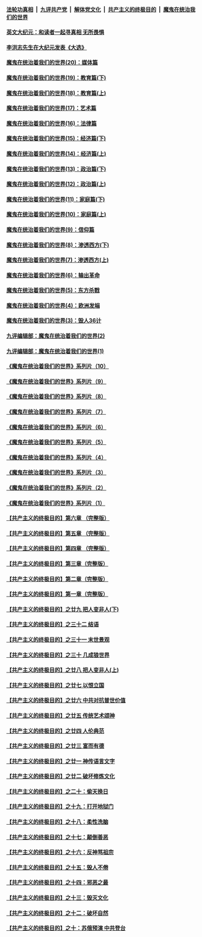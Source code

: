 

####  [法轮功真相](../../../../basic/blob/master/README.md?t=11121531) &nbsp;|&nbsp; [九评共产党](../../../../9ping.md/blob/master/README.md?t=11121531) &nbsp;|&nbsp; [解体党文化](../../../../jtdwh.md/blob/master/README.md?t=11121531)  &nbsp;|&nbsp; [共产主义的终极目的](../../../../gczydzjmd.md/blob/master/README.md?t=11121531) &nbsp;|&nbsp; [魔鬼在统治我们的世界](../../../../mgztzwmdsj.md/blob/master/README.md?t=11121531) 

#### [英文大纪元：和读者一起寻真相 无所畏惧](../pages/nsc422/n12542027.md?t=11121531) 

#### [李洪志先生在大纪元发表《大选》](../pages/nsc422/n12534746.md?t=11121531) 

#### [魔鬼在统治着我们的世界(20)：媒体篇](../pages/nsc422/n10586579.md?t=11121531) 

#### [魔鬼在统治着我们的世界(19)：教育篇(下)](../pages/nsc422/n10564808.md?t=11121531) 

#### [魔鬼在统治着我们的世界(18)：教育篇(上)](../pages/nsc422/n10526970.md?t=11121531) 

#### [魔鬼在统治着我们的世界(17)：艺术篇](../pages/nsc422/n10499093.md?t=11121531) 

#### [魔鬼在统治着我们的世界(16)：法律篇](../pages/nsc422/n10485969.md?t=11121531) 

#### [魔鬼在统治着我们的世界(15)：经济篇(下)](../pages/nsc422/n10469975.md?t=11121531) 

#### [魔鬼在统治着我们的世界(14)：经济篇(上)](../pages/nsc422/n10457370.md?t=11121531) 

#### [魔鬼在统治着我们的世界(13)：政治篇(下)](../pages/nsc422/n10448270.md?t=11121531) 

#### [魔鬼在统治着我们的世界(12)：政治篇(上)](../pages/nsc422/n10444576.md?t=11121531) 

#### [魔鬼在统治着我们的世界(11)：家庭篇(下)](../pages/nsc422/n10440961.md?t=11121531) 

#### [魔鬼在统治着我们的世界(10)：家庭篇(上)](../pages/nsc422/n10435448.md?t=11121531) 

#### [魔鬼在统治着我们的世界(9)：信仰篇](../pages/nsc422/n10432159.md?t=11121531) 

#### [魔鬼在统治着我们的世界(8)：渗透西方(下)](../pages/nsc422/n10429603.md?t=11121531) 

#### [魔鬼在统治着我们的世界(7)：渗透西方(上)](../pages/nsc422/n10426013.md?t=11121531) 

#### [魔鬼在统治着我们的世界(6)：输出革命](../pages/nsc422/n10421536.md?t=11121531) 

#### [魔鬼在统治着我们的世界(5)：东方杀戮](../pages/nsc422/n10417707.md?t=11121531) 

#### [魔鬼在统治着我们的世界(4)：欧洲发端](../pages/nsc422/n10414890.md?t=11121531) 

#### [魔鬼在统治着我们的世界(3)：毁人36计](../pages/nsc422/n10411583.md?t=11121531) 

#### [九评编辑部：魔鬼在统治着我们的世界(2)](../pages/nsc422/n10410036.md?t=11121531) 

#### [九评编辑部：魔鬼在统治着我们的世界(1)](../pages/nsc422/n10406825.md?t=11121531) 

#### [《魔鬼在统治着我们的世界》系列片（10）](../pages/nsc422/n12292670.md?t=11121531) 

#### [《魔鬼在统治着我们的世界》系列片（9）](../pages/nsc422/n12290859.md?t=11121531) 

#### [《魔鬼在统治着我们的世界》系列片（8）](../pages/nsc422/n12287445.md?t=11121531) 

#### [《魔鬼在统治着我们的世界》系列片（7）](../pages/nsc422/n12283425.md?t=11121531) 

#### [《魔鬼在统治着我们的世界》系列片（6）](../pages/nsc422/n12282314.md?t=11121531) 

#### [《魔鬼在统治着我们的世界》系列片（5）](../pages/nsc422/n12281419.md?t=11121531) 

#### [《魔鬼在统治着我们的世界》系列片（4）](../pages/nsc422/n12274024.md?t=11121531) 

#### [《魔鬼在统治着我们的世界》系列片（3）](../pages/nsc422/n12271322.md?t=11121531) 

#### [《魔鬼在统治着我们的世界》系列片（2）](../pages/nsc422/n12269049.md?t=11121531) 

#### [《魔鬼在统治着我们的世界》系列片（1）](../pages/nsc422/n12267575.md?t=11121531) 

#### [【共产主义的终极目的】第六章 （完整版）](../pages/nsc422/n11428913.md?t=11121531) 

#### [【共产主义的终极目的】第五章 （完整版）](../pages/nsc422/n11428912.md?t=11121531) 

#### [【共产主义的终极目的】第四章 （完整版）](../pages/nsc422/n11428907.md?t=11121531) 

#### [【共产主义的终极目的】第三章（完整版）](../pages/nsc422/n11428848.md?t=11121531) 

#### [【共产主义的终极目的】第二章（完整版）](../pages/nsc422/n11428831.md?t=11121531) 

#### [【共产主义的终极目的】第一章（完整版）](../pages/nsc422/n11417651.md?t=11121531) 

#### [【共产主义的终极目的】之廿九 把人变非人(下)](../pages/nsc422/n11344140.md?t=11121531) 

#### [【共产主义的终极目的】之三十二 结语](../pages/nsc422/n11360535.md?t=11121531) 

#### [【共产主义的终极目的】之三十一 末世景观](../pages/nsc422/n11351129.md?t=11121531) 

#### [【共产主义的终极目的】之三十 几成狼世界](../pages/nsc422/n11348280.md?t=11121531) 

#### [【共产主义的终极目的】之廿八 把人变非人(上)](../pages/nsc422/n11340492.md?t=11121531) 

#### [【共产主义的终极目的】之廿七 以恨立国](../pages/nsc422/n11336944.md?t=11121531) 

#### [【共产主义的终极目的】之廿六 中共对抗普世价值](../pages/nsc422/n11324785.md?t=11121531) 

#### [【共产主义的终极目的】之廿五 传统艺术颂神](../pages/nsc422/n11296396.md?t=11121531) 

#### [【共产主义的终极目的】之廿四 人伦典范](../pages/nsc422/n11296397.md?t=11121531) 

#### [【共产主义的终极目的】之廿三 富而有德](../pages/nsc422/n11283598.md?t=11121531) 

#### [【共产主义的终极目的】之廿一 神传语言文字](../pages/nsc422/n11263265.md?t=11121531) 

#### [【共产主义的终极目的】之廿二 破坏修炼文化](../pages/nsc422/n11245728.md?t=11121531) 

#### [【共产主义的终极目的】之二十：偷天换日](../pages/nsc422/n11238846.md?t=11121531) 

#### [【共产主义的终极目的】之十九：打开地狱门](../pages/nsc422/n11206376.md?t=11121531) 

#### [【共产主义的终极目的】之十八：柔性洗脑](../pages/nsc422/n11199994.md?t=11121531) 

#### [【共产主义的终极目的】之十七：颠倒善恶](../pages/nsc422/n11179782.md?t=11121531) 

#### [【共产主义的终极目的】之十六：反神骂祖宗](../pages/nsc422/n11166798.md?t=11121531) 

#### [【共产主义的终极目的】之十五：毁人不倦](../pages/nsc422/n11166792.md?t=11121531) 

#### [【共产主义的终极目的】之十四：邪恶之最](../pages/nsc422/n11150249.md?t=11121531) 

#### [【共产主义的终极目的】之十三：毁灭文化](../pages/nsc422/n11135227.md?t=11121531) 

#### [【共产主义的终极目的】之十二：破坏自然](../pages/nsc422/n11135214.md?t=11121531) 

#### [【共产主义的终极目的】之十：苏俄预演 中共登台](../pages/nsc422/n11118424.md?t=11121531) 

